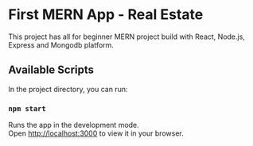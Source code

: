 # First MERN App - Real Estate 

This project has all for beginner MERN project build with React, Node.js, Express and Mongodb platform.


## Available Scripts

In the project directory, you can run:

### `npm start`

Runs the app in the development mode.\
Open [http://localhost:3000](http://localhost:3000) to view it in your browser.
